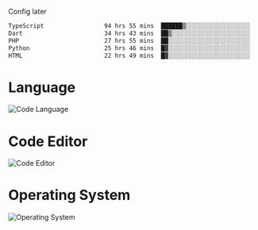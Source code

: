 <!-- ## Hi there 👋 -->
Config later

<!--
**rickrck/rickrck** is a ✨ _special_ ✨ repository because its `README.md` (this file) appears on your GitHub profile.

Here are some ideas to get you started:

- 🔭 I’m currently working on ...
- 🌱 I’m currently learning ...
- 👯 I’m looking to collaborate on ...
- 🤔 I’m looking for help with ...
- 💬 Ask me about ...
- 📫 How to reach me: ...
- 😄 Pronouns: ...
- ⚡ Fun fact: ...
-->

<!--START_SECTION:waka-->

```txt
TypeScript                 94 hrs 55 mins  ██████▒░░░░░░░░░░░░░░░░░░   25.10 %
Dart                       34 hrs 43 mins  ██▒░░░░░░░░░░░░░░░░░░░░░░   09.18 %
PHP                        27 hrs 55 mins  ██░░░░░░░░░░░░░░░░░░░░░░░   07.38 %
Python                     25 hrs 46 mins  █▓░░░░░░░░░░░░░░░░░░░░░░░   06.81 %
HTML                       22 hrs 49 mins  █▓░░░░░░░░░░░░░░░░░░░░░░░   06.03 %
```

<!--END_SECTION:waka-->

# Language
![Code Language](https://wakatime.com/share/@Rie/857855bd-8826-4360-bd0b-30668e651616.svg)

# Code Editor
![Code Editor](https://wakatime.com/share/@Rie/630d1d98-3d54-4afd-a23d-fa79134fc528.svg)

# Operating System
![Operating System](https://wakatime.com/share/@Rie/a7b1eb7d-159b-4b03-8226-3a05ad998782.svg)
